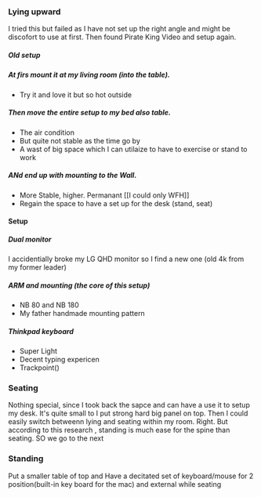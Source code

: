 
### Lying upward 
I tried this but failed as I have not set up the right angle and might be discofort to use at first. Then found Pirate King Video and setup again.
##### Old setup
##### At firs mount it at my living room (into the table). 
- Try it and love it but so hot outside
##### Then move the entire setup to my bed also table. 
- The air condition
- But quite not stable as the time go by
- A wast of big space which I can utilaize to have to exercise or stand to work
##### ANd end up with mounting to the Wall.
- More Stable, higher. Permanant [[I could only WFH]]
- Regain the space to have a set up for the desk (stand, seat)
#### Setup
##### Dual monitor
I accidentially broke my LG QHD monitor so I find a new one (old 4k from my former leader)

##### ARM and mounting (the core of this setup)
- NB 80 and NB 180
- My father handmade mounting pattern
##### Thinkpad keyboard
- Super Light
- Decent typing expericen
- Trackpoint()
### Seating
Nothing special, since I took back the sapce and can have a use it to setup my desk.
It's quite small to I put strong hard big panel on top. Then I could easily switch betweenn lying and seating within my room. Right.
But according to this research <link>, standing is much ease for the spine than seating. SO we go to the next 

### Standing
Put a smaller table of top and Have a decitated set of keyboard/mouse for 2 position(built-in key board for the mac) and external while seating